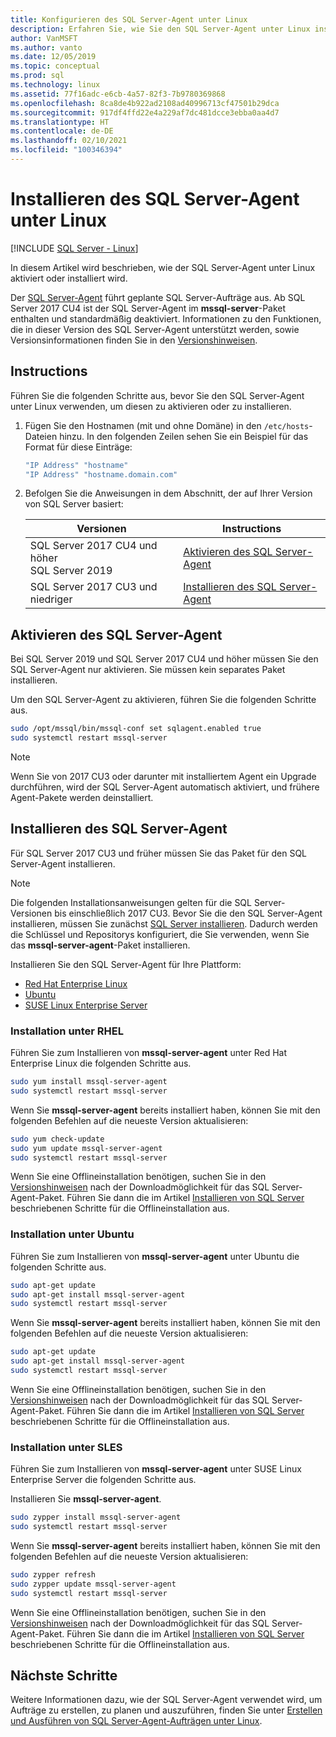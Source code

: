 ```yaml
---
title: Konfigurieren des SQL Server-Agent unter Linux
description: Erfahren Sie, wie Sie den SQL Server-Agent unter Linux installieren. Ab SQL Server 2017 CU4 ist der SQL Server-Agent im mssql-server-Paket enthalten.
author: VanMSFT
ms.author: vanto
ms.date: 12/05/2019
ms.topic: conceptual
ms.prod: sql
ms.technology: linux
ms.assetid: 77f16adc-e6cb-4a57-82f3-7b9780369868
ms.openlocfilehash: 8ca8de4b922ad2108ad40996713cf47501b29dca
ms.sourcegitcommit: 917df4ffd22e4a229af7dc481dcce3ebba0aa4d7
ms.translationtype: HT
ms.contentlocale: de-DE
ms.lasthandoff: 02/10/2021
ms.locfileid: "100346394"
---
```

# <a name="install-sql-server-agent-on-linux"></a>Installieren des SQL Server-Agent unter Linux

[!INCLUDE [SQL Server - Linux](../includes/applies-to-version/sql-linux.md)]

In diesem Artikel wird beschrieben, wie der SQL Server-Agent unter Linux aktiviert oder installiert wird.

Der [SQL Server-Agent](../ssms/agent/sql-server-agent.md) führt geplante SQL Server-Aufträge aus. Ab SQL Server 2017 CU4 ist der SQL Server-Agent im **mssql-server**-Paket enthalten und standardmäßig deaktiviert. Informationen zu den Funktionen, die in dieser Version des SQL Server-Agent unterstützt werden, sowie Versionsinformationen finden Sie in den [Versionshinweisen](sql-server-linux-release-notes.md).

## <a name="instructions"></a>Instructions

Führen Sie die folgenden Schritte aus, bevor Sie den SQL Server-Agent unter Linux verwenden, um diesen zu aktivieren oder zu installieren.

1. Fügen Sie den Hostnamen (mit und ohne Domäne) in den `/etc/hosts`-Dateien hinzu. In den folgenden Zeilen sehen Sie ein Beispiel für das Format für diese Einträge:

   ```bash
   "IP Address" "hostname"
   "IP Address" "hostname.domain.com"
   ```

1. Befolgen Sie die Anweisungen in dem Abschnitt, der auf Ihrer Version von SQL Server basiert:

   | Versionen | Instructions |
   |---|---|
   | SQL Server 2017 CU4 und höher</br>SQL Server 2019 | [Aktivieren des SQL Server-Agent](#EnableAgentAfterCU4) |
   | SQL Server 2017 CU3 und niedriger | [Installieren des SQL Server-Agent](#InstallAgentBelowCU4) |

## <a name="enable-the-sql-server-agent"></a><a id="EnableAgentAfterCU4"></a>Aktivieren des SQL Server-Agent

Bei SQL Server 2019 und SQL Server 2017 CU4 und höher müssen Sie den SQL Server-Agent nur aktivieren. Sie müssen kein separates Paket installieren.

Um den SQL Server-Agent zu aktivieren, führen Sie die folgenden Schritte aus.

```bash
sudo /opt/mssql/bin/mssql-conf set sqlagent.enabled true 
sudo systemctl restart mssql-server
```

> [!NOTE]
> Wenn Sie von 2017 CU3 oder darunter mit installiertem Agent ein Upgrade durchführen, wird der SQL Server-Agent automatisch aktiviert, und frühere Agent-Pakete werden deinstalliert.  

## <a name="install-the-sql-server-agent"></a><a name="InstallAgentBelowCU4"></a>Installieren des SQL Server-Agent

Für SQL Server 2017 CU3 und früher müssen Sie das Paket für den SQL Server-Agent installieren.

> [!NOTE]
> Die folgenden Installationsanweisungen gelten für die SQL Server-Versionen bis einschließlich 2017 CU3. Bevor Sie die den SQL Server-Agent installieren, müssen Sie zunächst [SQL Server installieren](sql-server-linux-setup.md#platforms). Dadurch werden die Schlüssel und Repositorys konfiguriert, die Sie verwenden, wenn Sie das **mssql-server-agent**-Paket installieren.

Installieren Sie den SQL Server-Agent für Ihre Plattform:
- [Red Hat Enterprise Linux](#RHEL)
- [Ubuntu](#ubuntu)
- [SUSE Linux Enterprise Server](#SLES)

### <a name=""></a><a name="RHEL">Installation unter RHEL</a>

Führen Sie zum Installieren von **mssql-server-agent** unter Red Hat Enterprise Linux die folgenden Schritte aus. 

```bash
sudo yum install mssql-server-agent
sudo systemctl restart mssql-server
```

Wenn Sie **mssql-server-agent** bereits installiert haben, können Sie mit den folgenden Befehlen auf die neueste Version aktualisieren:

```bash
sudo yum check-update
sudo yum update mssql-server-agent
sudo systemctl restart mssql-server
```

Wenn Sie eine Offlineinstallation benötigen, suchen Sie in den [Versionshinweisen](sql-server-linux-release-notes.md) nach der Downloadmöglichkeit für das SQL Server-Agent-Paket. Führen Sie dann die im Artikel [Installieren von SQL Server](sql-server-linux-setup.md#offline) beschriebenen Schritte für die Offlineinstallation aus.

### <a name=""></a><a name="ubuntu">Installation unter Ubuntu</a>

Führen Sie zum Installieren von **mssql-server-agent** unter Ubuntu die folgenden Schritte aus. 

```bash
sudo apt-get update 
sudo apt-get install mssql-server-agent
sudo systemctl restart mssql-server
```

Wenn Sie **mssql-server-agent** bereits installiert haben, können Sie mit den folgenden Befehlen auf die neueste Version aktualisieren:

```bash
sudo apt-get update 
sudo apt-get install mssql-server-agent
sudo systemctl restart mssql-server
```

Wenn Sie eine Offlineinstallation benötigen, suchen Sie in den [Versionshinweisen](sql-server-linux-release-notes.md) nach der Downloadmöglichkeit für das SQL Server-Agent-Paket. Führen Sie dann die im Artikel [Installieren von SQL Server](sql-server-linux-setup.md#offline) beschriebenen Schritte für die Offlineinstallation aus.

### <a name=""></a><a name="SLES">Installation unter SLES</a>

Führen Sie zum Installieren von **mssql-server-agent** unter SUSE Linux Enterprise Server die folgenden Schritte aus. 

Installieren Sie **mssql-server-agent**. 

```bash
sudo zypper install mssql-server-agent
sudo systemctl restart mssql-server
```

Wenn Sie **mssql-server-agent** bereits installiert haben, können Sie mit den folgenden Befehlen auf die neueste Version aktualisieren:

```bash
sudo zypper refresh
sudo zypper update mssql-server-agent
sudo systemctl restart mssql-server
```

Wenn Sie eine Offlineinstallation benötigen, suchen Sie in den [Versionshinweisen](sql-server-linux-release-notes.md) nach der Downloadmöglichkeit für das SQL Server-Agent-Paket. Führen Sie dann die im Artikel [Installieren von SQL Server](sql-server-linux-setup.md#offline) beschriebenen Schritte für die Offlineinstallation aus.

## <a name="next-steps"></a>Nächste Schritte
Weitere Informationen dazu, wie der SQL Server-Agent verwendet wird, um Aufträge zu erstellen, zu planen und auszuführen, finden Sie unter [Erstellen und Ausführen von SQL Server-Agent-Aufträgen unter Linux](sql-server-linux-run-sql-server-agent-job.md).
